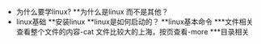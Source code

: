* 为什么要学linux?
 **为什么是linux 而不是其他？
* linux基础
 **安装linux
 **linux是如何启动的？
 **linux基本命令
  ***文件相关
    查看整个文件的内容-cat
    文件比较大的上海，按页查看-more
  ***目录相关 
